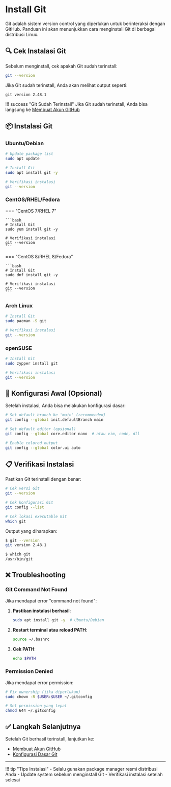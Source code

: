 # Install Git

Git adalah sistem version control yang diperlukan untuk berinteraksi dengan GitHub. Panduan ini akan menunjukkan cara menginstall Git di berbagai distribusi Linux.

## 🔍 Cek Instalasi Git

Sebelum menginstall, cek apakah Git sudah terinstall:

```bash
git --version
```

Jika Git sudah terinstall, Anda akan melihat output seperti:
```
git version 2.48.1
```

!!! success "Git Sudah Terinstall"
    Jika Git sudah terinstall, Anda bisa langsung ke [Membuat Akun GitHub](create-github-account.md)

## 📦 Instalasi Git

### Ubuntu/Debian

```bash
# Update package list
sudo apt update

# Install Git
sudo apt install git -y

# Verifikasi instalasi
git --version
```

### CentOS/RHEL/Fedora

=== "CentOS 7/RHEL 7"

    ```bash
    # Install Git
    sudo yum install git -y
    
    # Verifikasi instalasi
    git --version
    ```

=== "CentOS 8/RHEL 8/Fedora"

    ```bash
    # Install Git
    sudo dnf install git -y
    
    # Verifikasi instalasi
    git --version
    ```

### Arch Linux

```bash
# Install Git
sudo pacman -S git

# Verifikasi instalasi
git --version
```

### openSUSE

```bash
# Install Git
sudo zypper install git

# Verifikasi instalasi
git --version
```

## 🔧 Konfigurasi Awal (Opsional)

Setelah instalasi, Anda bisa melakukan konfigurasi dasar:

```bash
# Set default branch ke 'main' (recommended)
git config --global init.defaultBranch main

# Set default editor (opsional)
git config --global core.editor nano  # atau vim, code, dll

# Enable colored output
git config --global color.ui auto
```

## 📋 Verifikasi Instalasi

Pastikan Git terinstall dengan benar:

```bash
# Cek versi Git
git --version

# Cek konfigurasi Git
git config --list

# Cek lokasi executable Git
which git
```

Output yang diharapkan:
```bash
$ git --version
git version 2.48.1

$ which git
/usr/bin/git
```

## ❌ Troubleshooting

### Git Command Not Found

Jika mendapat error "command not found":

1. **Pastikan instalasi berhasil**:
   ```bash
   sudo apt install git -y  # Ubuntu/Debian
   ```

2. **Restart terminal atau reload PATH**:
   ```bash
   source ~/.bashrc
   ```

3. **Cek PATH**:
   ```bash
   echo $PATH
   ```

### Permission Denied

Jika mendapat error permission:

```bash
# Fix ownership (jika diperlukan)
sudo chown -R $USER:$USER ~/.gitconfig

# Set permission yang tepat
chmod 644 ~/.gitconfig
```

## ✅ Langkah Selanjutnya

Setelah Git berhasil terinstall, lanjutkan ke:

- [Membuat Akun GitHub](create-github-account.md)
- [Konfigurasi Dasar Git](../configuration/basic-git-config.md)

---

!!! tip "Tips Instalasi"
    - Selalu gunakan package manager resmi distribusi Anda
    - Update system sebelum menginstall Git
    - Verifikasi instalasi setelah selesai
